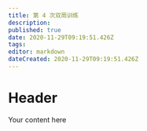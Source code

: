 ```yaml
---
title: 第 4 次双周训练
description: 
published: true
date: 2020-11-29T09:19:51.426Z
tags: 
editor: markdown
dateCreated: 2020-11-29T09:19:51.426Z
---
```


# Header
Your content here